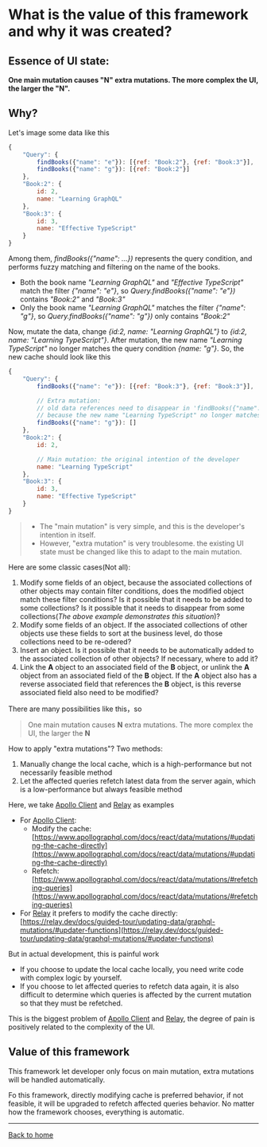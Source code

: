 # What is the value of this framework and why it was created?

## Essence of UI state:

**One main mutation causes "N" extra mutations. The more complex the UI, the larger the "N".**

## Why?

Let's image some data like this
```js
{
    "Query": {
        findBooks({"name": "e"}): [{ref: "Book:2"}, {ref: "Book:3"}],
        findBooks({"name": "g"}): [{ref: "Book:2"}]
    },
    "Book:2": {
        id: 2,
        name: "Learning GraphQL"
    },
    "Book:3": {
        id: 3,
        name: "Effective TypeScript"
    }
}
```
Among them, *findBooks({"name": ...})* represents the query condition, and performs fuzzy matching and filtering on the name of the books.
- Both the book name *"Learning GraphQL"* and *"Effective TypeScript"* match the filter *{"name": "e"}*, so *Query.findBooks({"name": "e"})* contains *"Book:2"* and *"Book:3"*
- Only the book name *"Learning GraphQL"* matches the filter  *{"name": "g"}*, so *Query.findBooks({"name": "g"})* only contains *"Book:2"*

Now, mutate the data, change *{id:2, name: "Learning GraphQL"}* to *{id:2, name: "Learning TypeScript"}*. After mutation, the new name *"Learning TypeScript"* no longer matches the query condition *{name: "g"}*. So, the new cache should look like this
```js
{
    "Query": {
        findBooks({"name": "e"}): [{ref: "Book:3"}, {ref: "Book:3"}],

        // Extra mutation: 
        // old data references need to disappear in 'findBooks({"name": "g"})'
        // because the new name "Learning TypeScript" no longer matches the filter '{"name: g"}'
        findBooks({"name": "g"}): [] 
    },
    "Book:2": {
        id: 2,

        // Main mutation: the original intention of the developer
        name: "Learning TypeScript" 
    },
    "Book:3": {
        id: 3,
        name: "Effective TypeScript"
    }
}
```
> - The "main mutation" is very simple, and this is the developer's intention in itself. 
> - However, "extra mutation" is very troublesome. the existing UI state must be changed like this to adapt to the main mutation.

Here are some classic cases(Not all):
   1. Modify some fields of an object, because the associated collections of other objects may contain filter conditions, does the modified object match these filter conditions? Is it possible that it needs to be added to some collections? Is it possible that it needs to disappear from some collections(*The above example demonstrates this situation*)?
   2. Modify some fields of an object. If the associated collections of other objects use these fields to sort at the business level, do those collections need to be re-odered?
   3. Insert an object. Is it possible that it needs to be automatically added to the associated collection of other objects? If necessary, where to add it?
   4. Link the **A** object to an associated field of the **B** object, or unlink the **A** object from an associated field of the **B** object. If the **A** object also has a reverse associated field that references the **B** object, is this reverse associated field also need to be modified?

There are many possibilities like this，so
> One main mutation causes **N** extra mutations. The more complex the UI, the larger the **N**

How to apply "extra mutations"? Two methods:
1. Manually change the local cache, which is a high-performance but not necessarily feasible method
2. Let the affected queries refetch latest data from the server again, which is a low-performance but always feasible method

Here, we take [Apollo Client](https://github.com/apollographql/apollo-client) and [Relay](https://github.com/facebook/relay) as examples
- For [Apollo Client](https://github.com/apollographql/apollo-client):
  - Modify the cache: [https://www.apollographql.com/docs/react/data/mutations/#updating-the-cache-directly](https://www.apollographql.com/docs/react/data/mutations/#updating-the-cache-directly)
  - Refetch: [https://www.apollographql.com/docs/react/data/mutations/#refetching-queries](https://www.apollographql.com/docs/react/data/mutations/#refetching-queries)
- For [Relay](https://github.com/facebook/relay) 
  it prefers to modify the cache directly: [https://relay.dev/docs/guided-tour/updating-data/graphql-mutations/#updater-functions](https://relay.dev/docs/guided-tour/updating-data/graphql-mutations/#updater-functions)
  
But in actual development, this is painful work

- If you choose to update the local cache locally, you need write code with complex logic by yourself.
- If you choose to let affected queries to refetch data again, it is also difficult to determine which queries is affected by the current mutation so that they must be refetched.

This is the biggest problem of [Apollo Client](https://github.com/apollographql/apollo-client) and [Relay](https://github.com/facebook/relay), the degree of pain is positively related to the complexity of the UI.

## Value of this framework

This framework let developer only focus on main mutation, extra mutations will be handled automatically.

Fo this framework, directly modifying cache is preferred behavior, if not feasible, it will be upgraded to refetch affected queries behavior. No matter how the framework chooses, everything is automatic.

-----------------
[Back to home](https://github.com/babyfish-ct/graphql-state)
